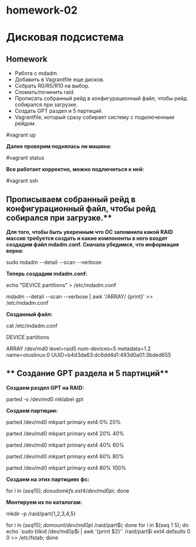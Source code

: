 # homework-02
# **Дисковая подсистема**

## **Homework**

- Работа с mdadm.
- Добавить в Vagrantfile еще дисков.
- Собрать R0/R5/R10 на выбор.
- Сломать/починить raid.
- Прописать собранный рейд в конфигурационный файл, чтобы рейд собирался при загрузке.
- Создать GPT раздел и 5 партиций.
- Vagrantfile, который сразу собирает систему с подключенным рейдом.

#vagrant up


**Далее проверим поднялась ли машина:**

#vagrant status

**Все работает корректно, можно подлючиться к ней:**

#vagrant ssh

## Прописываем собранный рейд в конфигурационный файл, чтобы рейд собирался при загрузке.**

**Для того, чтобы быть уверенным что ОС запомнила какой RAID массив требуется создать и какие компоненты в него входят создадим файл mdadm.conf.
Сначала убедимся, что информация верна:**

sudo mdadm --detail --scan --verbose

**Теперь создадим mdadm.conf:**

echo "DEVICE partitions" > /etc/mdadm.conf

mdadm --detail --scan --verbose | awk '/ARRAY/ {print}' >> /etc/mdadm.conf


**Созданный файл:**

cat /etc/mdadm.conf

DEVICE partitions

ARRAY /dev/md0 level=raid5 num-devices=5 metadata=1.2 name=otuslinux:0 UUID=b4d3da63:dc6dd4d1:493d0a01:3bded655

## ** Создание GPT раздела и 5 партиций**

**Создаем раздел GPT на RAID:**

parted -s /dev/md0 mklabel gpt


**Создаем партиции:**

parted /dev/md0 mkpart primary ext4 0% 20%

parted /dev/md0 mkpart primary ext4 20% 40%

parted /dev/md0 mkpart primary ext4 40% 60%

parted /dev/md0 mkpart primary ext4 60% 80%

parted /dev/md0 mkpart primary ext4 80% 100%


**Создаем на этих партициях фс:**

for i in $(seq 1 5); do sudo mkfs.ext4 /dev/md0p$i; done


**Монтируем их по каталогам:**

mkdir -p /raid/part{1,2,3,4,5}

for i in $(seq 1 5); do mount /dev/md0p$i /raid/part$i; done
for i in $(seq 1 5); do echo `sudo blkid /dev/md0p$i | awk '{print $2}'` /raid/part$i ext4 defaults 0 0 >> /etc/fstab; done
